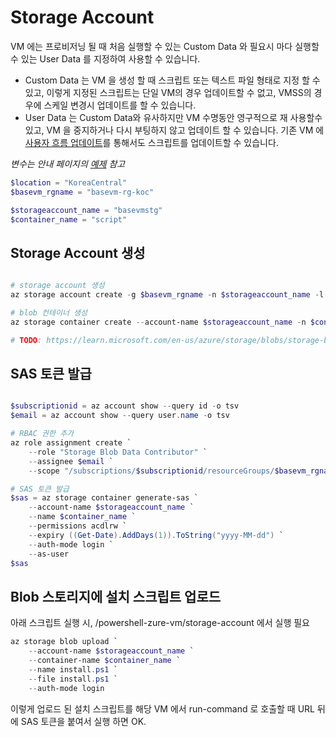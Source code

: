 ﻿# Storage Account
VM 에는 프로비저닝 될 때 처음 실행할 수 있는 Custom Data 와 필요시 마다 실행할 수 있는 User Data 를 지정하여 사용할 수 있습니다.
- Custom Data 는 VM 을 생성 할 때 스크립트 또는 텍스트 파일 형태로 지정 할 수 있고, 이렇게 지정된 스크립트는 단일 VM의 경우 업데이트할 수 없고, VMSS의 경우에 스케일 변경시 업데이트를 할 수 있습니다.
- User Data 는 Custom Data와 유사하지만 VM 수명동안 영구적으로 재 사용할수 있고, VM 을 중지하거나 다시 부팅하지 않고 업데이트 할 수 있습니다.
  기존 VM 에 [사용자 흐름 업데이트](https://learn.microsoft.com/ko-kr/azure/virtual-machines/user-data#updating-user-data)를 통해서도 스크립트를 업데이트할 수 있습니다.

*변수는 안내 페이지의 [예제](https://github.com/dotnetpower/powershell-azure-vm#예제) 참고*
```powershell
$location = "KoreaCentral"
$basevm_rgname = "basevm-rg-koc"

$storageaccount_name = "basevmstg"
$container_name = "script"
```

## Storage Account 생성
```powershell

# storage account 생성
az storage account create -g $basevm_rgname -n $storageaccount_name -l $location --sku Standard_LRS

# blob 컨테이너 생성
az storage container create --account-name $storageaccount_name -n $container_name

# TODO: https://learn.microsoft.com/en-us/azure/storage/blobs/storage-blob-user-delegation-sas-create-cli

```

## SAS 토큰 발급
```powershell

$subscriptionid = az account show --query id -o tsv 
$email = az account show --query user.name -o tsv

# RBAC 권한 추가
az role assignment create `
    --role "Storage Blob Data Contributor" `
    --assignee $email `
    --scope "/subscriptions/$subscriptionid/resourceGroups/$basevm_rgname/providers/Microsoft.Storage/storageAccounts/$storageaccount_name"

# SAS 토큰 발급
$sas = az storage container generate-sas `
    --account-name $storageaccount_name `
    --name $container_name `
    --permissions acdlrw `
    --expiry ((Get-Date).AddDays(1)).ToString("yyyy-MM-dd") `
    --auth-mode login `
    --as-user
$sas

```

## Blob 스토리지에 설치 스크립트 업로드 
아래 스크립트 실행 시, /powershell-zure-vm/storage-account 에서 실행 필요
```powershell
az storage blob upload `
    --account-name $storageaccount_name `
    --container-name $container_name `
    --name install.ps1 `
    --file install.ps1 `
    --auth-mode login
```
이렇게 업로드 된 설치 스크립트를 해당 VM 에서 run-command 로 호출할 때 URL 뒤에 SAS 토큰을 붙여서 실행 하면 OK.

